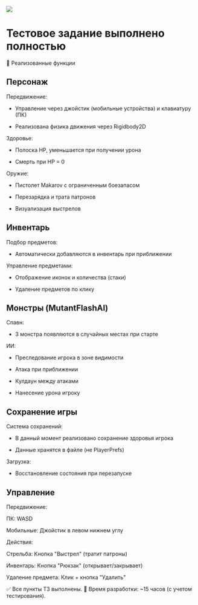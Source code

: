 ![](Assets/PocketZone2.gif)

# Тестовое задание выполнено полностью

🔧 Реализованные функции
## Персонаж
Передвижение:

- Управление через джойстик (мобильные устройства) и клавиатуру (ПК)

- Реализована физика движения через Rigidbody2D

Здоровье:

- Полоска HP, уменьшается при получении урона

- Смерть при HP = 0

Оружие:

- Пистолет Makarov с ограниченным боезапасом

- Перезарядка и трата патронов

- Визуализация выстрелов

## Инвентарь
Подбор предметов:

- Автоматически добавляются в инвентарь при приближении

Управление предметами:

- Отображение иконок и количества (стаки)

- Удаление предметов по клику

## Монстры (MutantFlashAI)
Спавн:

- 3 монстра появляются в случайных местах при старте

ИИ:

- Преследование игрока в зоне видимости 

- Атака при приближении 

- Кулдаун между атаками

- Нанесение урона игроку

## Сохранение игры
Система сохранений:

- В данный момент реализовано сохранение здоровья игрока

- Данные хранятся в файле (не PlayerPrefs)

Загрузка:

- Восстановление состояния при перезапуске

## Управление
Передвижение:

ПК: WASD

Мобильные: Джойстик в левом нижнем углу

Действия:

Стрельба: Кнопка "Выстрел" (тратит патроны)

Инвентарь: Кнопка "Рюкзак" (открывает/закрывает)

Удаление предмета: Клик + кнопка "Удалить"


✅ Все пункты ТЗ выполнены.
📅 Время разработки: ~15 часов (с учетом тестирования).

